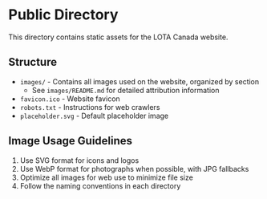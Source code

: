 # Public Directory

This directory contains static assets for the LOTA Canada website.

## Structure

- `images/` - Contains all images used on the website, organized by section
  - See `images/README.md` for detailed attribution information
- `favicon.ico` - Website favicon
- `robots.txt` - Instructions for web crawlers
- `placeholder.svg` - Default placeholder image

## Image Usage Guidelines

1. Use SVG format for icons and logos
2. Use WebP format for photographs when possible, with JPG fallbacks
3. Optimize all images for web use to minimize file size
4. Follow the naming conventions in each directory
